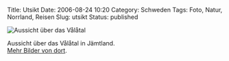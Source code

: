 Title: Utsikt
Date: 2006-08-24 10:20
Category: Schweden
Tags: Foto, Natur, Norrland, Reisen
Slug: utsikt
Status: published

![Aussicht über das
Vålåtal](/pic/utsikt.jpg "Aussicht über das Vålåtal")

Aussicht über das Vålåtal in Jämtland.  
[Mehr Bilder von dort](http://thomasmarquart.net/gallery/Valadalen/).

